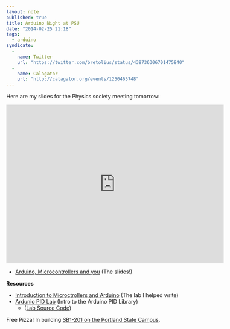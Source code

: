 ```yaml
---
layout: note
published: true
title: Arduino Night at PSU
date: "2014-02-25 21:18"
tags: 
  - arduino
syndicate: 
  - 
    name: Twitter
    url: "https://twitter.com/bretolius/status/438736306701475840"
  - 
    name: Calagator
    url: "http://calagator.org/events/1250465748"
---
```


Here are my slides for the Physics society meeting tomorrow:

<div class='flex-video'><iframe src="http://slid.es/bretcomnes/arduino-microcontrollers-and-you/embed" width="576" height="420" scrolling="no" frameborder="0" webkitallowfullscreen mozallowfullscreen allowfullscreen></iframe></div>

- [Arduino, Microcontrollers and you](http://slid.es/bretcomnes/arduino-microcontrollers-and-you) (The slides!)

__Resources__

- [Introduction to Microctrollers and Arduino](https://github.com/bcomnes/315-lab-microcontroller/blob/master/mc-lab.pdf?raw=true) (The lab I helped write)
- [Ardunio PID Lab](https://github.com/bcomnes/315-lab-microcontroller/blob/master/Arduino+PID+Lab.pdf?raw=true) (Intro to the Arduino PID Library)
  - ([Lab Source Code](https://github.com/bcomnes/315-lab-microcontroller))

Free Pizza! In building [SB1-201 on the Portland State Campus](http://goo.gl/maps/lzCdc).
